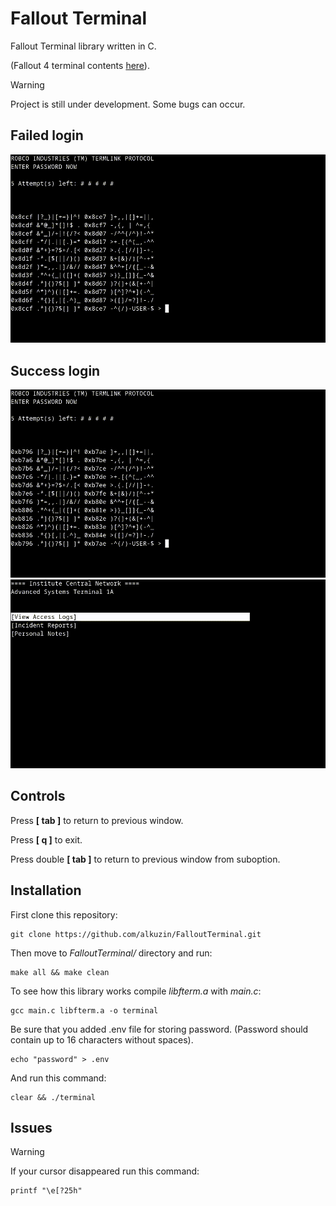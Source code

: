 # Fallout Terminal

Fallout Terminal library written in C. 

(Fallout 4 terminal contents [here](https://fallout-archive.fandom.com/wiki/Fallout_4_terminals)).

> [!WARNING]
> Project is still under development. Some bugs can occur.

## Failed login
<img src="img/failed_login.gif">

## Success login
<img src="img/success_login.gif">
<br>
<img src="img/terminal.gif">

## Controls
Press **[ tab ]** to return to previous window.

Press **[ q ]** to exit.

Press double **[ tab ]** to return to previous window from suboption.

## Installation
First clone this repository:
```console
git clone https://github.com/alkuzin/FalloutTerminal.git
```
Then move to *FalloutTerminal/* directory and run:
```console
make all && make clean
```
To see how this library works compile *libfterm.a* with *main.c*:
```console
gcc main.c libfterm.a -o terminal
```

Be sure that you added .env file for storing password. 
(Password should contain up to 16 characters without spaces).
```console
echo "password" > .env
```

And run this command:
```console
clear && ./terminal
```
## Issues
> [!WARNING]
> If your cursor disappeared run this command:
```console
printf "\e[?25h"
```

